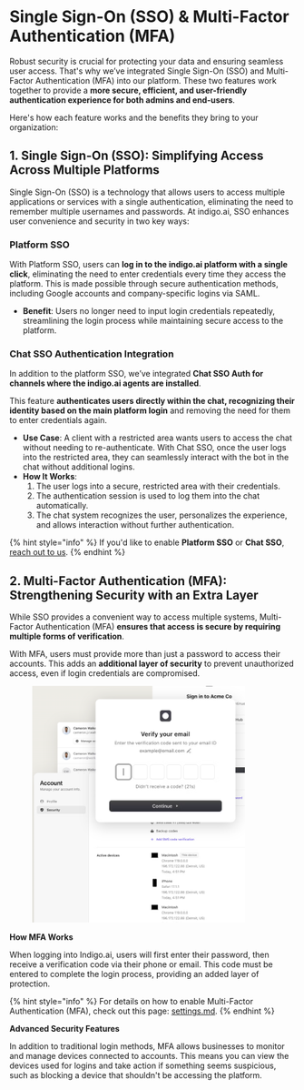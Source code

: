 # Single Sign-On (SSO) & Multi-Factor Authentication (MFA)

Robust security is crucial for protecting your data and ensuring seamless user access. That's why we’ve integrated Single Sign-On (SSO) and Multi-Factor Authentication (MFA) into our platform. These two features work together to provide a **more secure, efficient, and user-friendly authentication experience for both admins and end-users**.

Here's how each feature works and the benefits they bring to your organization:

## 1. Single Sign-On (SSO): Simplifying Access Across Multiple Platforms

Single Sign-On (SSO) is a technology that allows users to access multiple applications or services with a single authentication, eliminating the need to remember multiple usernames and passwords. At indigo.ai, SSO enhances user convenience and security in two key ways:

### Platform SSO

With Platform SSO, users can **log in to the indigo.ai platform with a single click**, eliminating the need to enter credentials every time they access the platform. This is made possible through secure authentication methods, including Google accounts and company-specific logins via SAML.&#x20;

* **Benefit**: Users no longer need to input login credentials repeatedly, streamlining the login process while maintaining secure access to the platform.

### Chat SSO Authentication Integration

In addition to the platform SSO, we’ve integrated **Chat SSO Auth for channels where the indigo.ai agents are installed**.&#x20;

This feature **authenticates users directly within the chat, recognizing their identity based on the main platform login** and removing the need for them to enter credentials again.

* **Use Case**: A client with a restricted area wants users to access the chat without needing to re-authenticate. With Chat SSO, once the user logs into the restricted area, they can seamlessly interact with the bot in the chat without additional logins.
* **How It Works**:
  1. The user logs into a secure, restricted area with their credentials.
  2. The authentication session is used to log them into the chat automatically.
  3. The chat system recognizes the user, personalizes the experience, and allows interaction without further authentication.

{% hint style="info" %}
If you'd like to enable **Platform SSO** or **Chat SSO**, [reach out to us](../../need-help/our-customer-success-team.md).&#x20;
{% endhint %}

## 2. Multi-Factor Authentication (MFA): Strengthening Security with an Extra Layer

While SSO provides a convenient way to access multiple systems, Multi-Factor Authentication (MFA) **ensures that access is secure by requiring multiple forms of verification**.&#x20;

With MFA, users must provide more than just a password to access their accounts. This adds an **additional layer of security** to prevent unauthorized access, even if login credentials are compromised.

<figure><img src="../../.gitbook/assets/Screenshot 2025-03-27 alle 11.14.58.png" alt="" width="375"><figcaption></figcaption></figure>

**How MFA Works**

When logging into Indigo.ai, users will first enter their password, then receive a verification code via their phone or email. This code must be entered to complete the login process, providing an added layer of protection.

{% hint style="info" %}
For details on how to enable Multi-Factor Authentication (MFA), check out this page: [settings.md](../workspace-sections/settings.md "mention").
{% endhint %}

**Advanced Security Features**

In addition to traditional login methods, MFA allows businesses to monitor and manage devices connected to accounts. This means you can view the devices used for logins and take action if something seems suspicious, such as blocking a device that shouldn't be accessing the platform.
